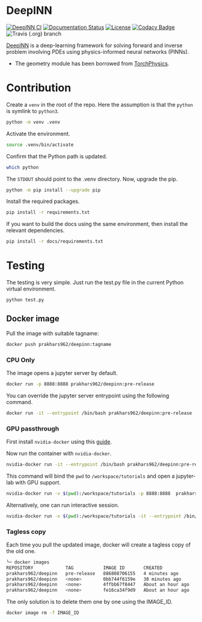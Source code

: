 # DeepINN
[![DeepINN CI](https://github.com/praksharma/DeepINN/actions/workflows/main.yml/badge.svg)](https://github.com/praksharma/DeepINN/actions/workflows/main.yml) [![Documentation Status](https://readthedocs.org/projects/deepinn/badge/?version=latest)](https://deepinn.readthedocs.io/en/latest/index.html?badge=latest) [![License](https://img.shields.io/github/license/praksharma/DeepINN)](https://github.com/praksharma/DeepINN/blob/main/LICENSE) [![Codacy Badge](https://app.codacy.com/project/badge/Grade/a5c43d9b9e6a45759061ac654bdc1e3f)](https://www.codacy.com/gh/praksharma/DeepINN/dashboard?utm_source=github.com&amp;utm_medium=referral&amp;utm_content=praksharma/DeepINN&amp;utm_campaign=Badge_Grade)![Travis (.org) branch](https://app.travis-ci.com/praksharma/DeepINN.svg?branch=main)


[DeepINN](https://github.com/praksharma/DeepINN) is a deep-learning framework for solving forward  and inverse problem involving PDEs using physics-informed neural networks (PINNs).

* The geometry module has been borrowed from [TorchPhysics](https://github.com/boschresearch/torchphysics).

# Contribution
Create a `venv` in the root of the repo. Here the assumption is that the `python` is symlink to `python3`.
```sh
python -m venv .venv
```
Activate the environment.
```sh
source .venv/bin/activate
```
Confirm that the Python path is updated.
```sh
which python
```
The `STDOUT` should point to the .venv directory. Now, upgrade the pip.
```sh
python -m pip install --upgrade pip
```
Install the required packages.
```sh
pip install -r requirements.txt
```
If you want to build the docs using the same environment, then install the relevant dependencies.
```sh
pip install -r docs/requirements.txt
```

# Testing
The testing is very simple. Just run the test.py file in the current Python virtual environment.
```sh
python test.py
```

## Docker image
Pull the image with suitable tagname:

```sh
docker push prakhars962/deepinn:tagname
```
### CPU Only
The image opens a jupyter server by default. 
```sh
docker run -p 8888:8888 prakhars962/deepinn:pre-release
```

You can override the jupyter server entrypoint using the following command.
```sh
docker run -it --entrypoint /bin/bash prakhars962/deepinn:pre-release
```
### GPU passthrough
First install `nvidia-docker` using this [guide](https://docs.nvidia.com/datacenter/cloud-native/container-toolkit/install-guide.html#step-2-install-nvidia-container-toolkit). 

Now run the container with `nvidia-docker`.
```sh
nvidia-docker run -it --entrypoint /bin/bash prakhars962/deepinn:pre-release
```
This command will bind the `pwd` to `/workspace/tutorials` and open a jupyter-lab with GPU support.
```sh
nvidia-docker run -v $(pwd):/workspace/tutorials -p 8888:8888  prakhars962/deepinn:pre-release
```
Alternatively, one can run interactive session.
```sh
nvidia-docker run -v $(pwd):/workspace/tutorials -it --entrypoint /bin/bash  prakhars962/deepinn:pre-release
```

### Tagless copy
Each time you pull the updated image, docker will create a tagless copy of the old one. 
```sh
╰─ docker images                              
REPOSITORY            TAG           IMAGE ID       CREATED             SIZE
prakhars962/deepinn   pre-release   886808706155   4 minutes ago       6.99GB
prakhars962/deepinn   <none>        0bb744f6159e   38 minutes ago      6.99GB
prakhars962/deepinn   <none>        4ffbb67f8447   About an hour ago   6.8GB
prakhars962/deepinn   <none>        fe16ca34f9d9   About an hour ago   6.8GB
```
The only solution is to delete them one by one using the IMAGE_ID.
```sh
docker image rm -f IMAGE_ID
```

